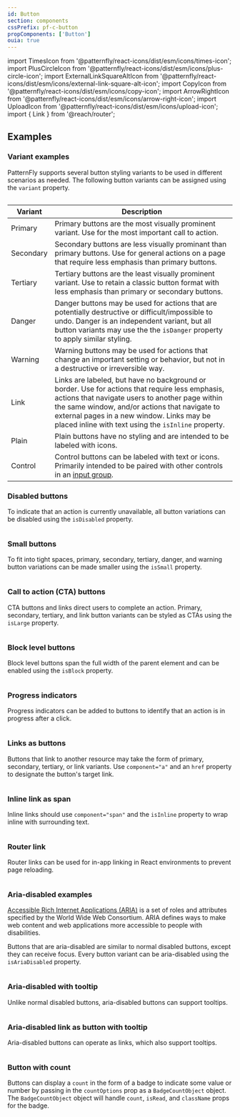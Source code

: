 ```yaml
---
id: Button
section: components
cssPrefix: pf-c-button
propComponents: ['Button']
ouia: true
---
```


import TimesIcon from '@patternfly/react-icons/dist/esm/icons/times-icon';
import PlusCircleIcon from '@patternfly/react-icons/dist/esm/icons/plus-circle-icon';
import ExternalLinkSquareAltIcon from '@patternfly/react-icons/dist/esm/icons/external-link-square-alt-icon';
import CopyIcon from '@patternfly/react-icons/dist/esm/icons/copy-icon';
import ArrowRightIcon from '@patternfly/react-icons/dist/esm/icons/arrow-right-icon';
import UploadIcon from '@patternfly/react-icons/dist/esm/icons/upload-icon';
import { Link } from '@reach/router';

## Examples

### Variant examples

PatternFly supports several button styling variants to be used in different scenarios as needed. The following button variants can be assigned using the `variant` property.

```ts file="./ButtonVariations.tsx"
```

| Variant | Description|
| --- | ---|
| Primary | Primary buttons are the most visually prominent variant. Use for the most important call to action.|
| Secondary | Secondary buttons are less visually prominant than primary buttons. Use for general actions on a page that require less emphasis than primary buttons. |
| Tertiary | Tertiary buttons are the least visually prominent variant. Use to retain a classic button format with less emphasis than primary or secondary buttons.  |
| Danger | Danger buttons may be used for actions that are potentially destructive or difficult/impossible to undo. Danger is an independent variant, but all button variants may use the the `isDanger` property to apply similar styling. |
| Warning | Warning buttons may be used for actions that change an important setting or behavior, but not in a destructive or irreversible way. |
| Link | Links are labeled, but have no background or border. Use for actions that require less emphasis, actions that navigate users to another page within the same window, and/or actions that navigate to external pages in a new window. Links may be placed inline with text using the `isInline` property.|
| Plain | Plain buttons have no styling and are intended to be labeled with icons. |
| Control | Control buttons can be labeled with text or icons. Primarily intended to be paired with other controls in an [input group](https://www.patternfly.org/v4/components/input-group). | 

### Disabled buttons

To indicate that an action is currently unavailable, all button variations can be disabled using the `isDisabled` property.

```ts file="./ButtonDisabled.tsx"
```

### Small buttons

To fit into tight spaces, primary, secondary, tertiary, danger, and warning button variations can be made smaller using the `isSmall` property.

```ts file="./ButtonSmall.tsx"
```

### Call to action (CTA) buttons

CTA buttons and links direct users to complete an action. Primary, secondary, tertiary, and link button variants can be styled as CTAs using the `isLarge` property. 

```ts file="./ButtonCallToAction.tsx"
```

### Block level buttons

Block level buttons span the full width of the parent element and can be enabled using the `isBlock` property.

```ts file="./ButtonBlock.tsx"
```

### Progress indicators

Progress indicators can be added to buttons to identify that an action is in progress after a click. 

```ts file="./ButtonProgress.tsx"
```

### Links as buttons

Buttons that link to another resource may take the form of primary, secondary, tertiary, or link variants. Use `component="a"` and an `href` property to designate the button's target link.

```ts file="./ButtonLinks.tsx"
```

### Inline link as span

Inline links should use `component="span"` and the `isInline` property to wrap inline with surrounding text.

```ts file="./ButtonInlineSpanLink.tsx"
```

### Router link

Router links can be used for in-app linking in React environments to prevent page reloading.

```ts file="./ButtonRouterLink.tsx"
```

### Aria-disabled examples

[Accessible Rich Internet Applications (ARIA)](https://www.w3.org/WAI/standards-guidelines/aria/) is a set of roles and attributes specified by the World Wide Web Consortium. ARIA defines ways to make web content and web applications more accessible to people with disabilities.

Buttons that are aria-disabled are similar to normal disabled buttons, except they can receive focus. Every button variant can be aria-disabled using the `isAriaDisabled` property.

```ts file="./ButtonAriaDisabled.tsx"
```

### Aria-disabled with tooltip

Unlike normal disabled buttons, aria-disabled buttons can support tooltips.

```ts file="./ButtonAriaDisabledTooltip.tsx"
```

### Aria-disabled link as button with tooltip

Aria-disabled buttons can operate as links, which also support tooltips.

```ts file="./ButtonAriaDisabledLinkTooltip.tsx"
```

### Button with count

Buttons can display a `count` in the form of a badge to indicate some value or number by passing in the `countOptions` prop as a `BadgeCountObject` object. The `BadgeCountObject` object will handle `count`, `isRead`, and `className` props for the badge.

```ts file="./ButtonCount.tsx"
```